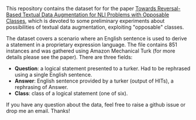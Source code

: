 This repository contains the dataset for for the paper [Towards Reversal-Based Textual Data Augmentation for NLI Problems with Opposable Classes](https://www.aclweb.org/anthology/2020.nli-1.2/), which is devoted to some preliminary experiments about possibilities of textual data augmentation, exploiting "opposable" classes. 

The dataset covers a scenario where an English sentence is used to derive a statement in a proprietary expression language. The file contains 851 instances and was gathered using Amazon Mechanical Turk (for more details please see the paper). There are three fields:

- **Question**: a logical statement presented to a turker. Had to be rephrased using a single English sentence.
- **Answer**: English sentence provided by a turker (output of HITs), a rephrasing of Answer.
- **Class**: class of a logical statement (one of six).

If you have any question about the data, feel free to raise a github issue or drop me an email. Thanks!